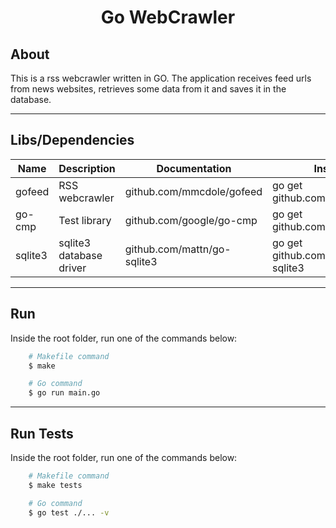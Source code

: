 <h1 align="center">Go WebCrawler</h1>


## About

This is a rss webcrawler written in GO. The application receives feed urls from news websites, 
retrieves some data from it and saves it in the database.

---

## Libs/Dependencies

| Name        | Description | Documentation | Installation |
| ----------- | ----------- | ------------- | ----------- |     
| gofeed      | RSS webcrawler       |  github.com/mmcdole/gofeed  |  go get github.com/mmcdole/gofeed       |
| go-cmp   | Test library        | github.com/google/go-cmp     |   go get github.com/google/go-cmp          |
|  sqlite3  |   sqlite3 database driver     | github.com/mattn/go-sqlite3    |   go get github.com/mattn/go-sqlite3          |

---

## Run

Inside the root folder, run one of the commands below:

```bash
    # Makefile command
    $ make
```

```bash
    # Go command
    $ go run main.go
```

---

## Run Tests

Inside the root folder, run one of the commands below:

```bash
    # Makefile command
    $ make tests
```

```bash
    # Go command
    $ go test ./... -v
```